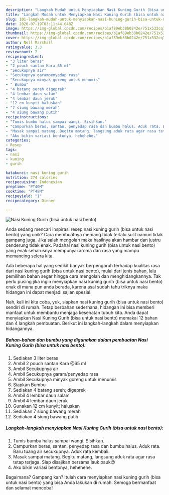 ```yaml
---
description: "Langkah Mudah untuk Menyiapkan Nasi Kuning Gurih (bisa untuk nasi bento) Anti Gagal"
title: "Langkah Mudah untuk Menyiapkan Nasi Kuning Gurih (bisa untuk nasi bento) Anti Gagal"
slug: 101-langkah-mudah-untuk-menyiapkan-nasi-kuning-gurih-bisa-untuk-nasi-bento-anti-gagal
date: 2020-07-19T03:11:44.648Z
image: https://img-global.cpcdn.com/recipes/b1af89eb38b0242e/751x532cq70/nasi-kuning-gurih-bisa-untuk-nasi-bento-foto-resep-utama.jpg
thumbnail: https://img-global.cpcdn.com/recipes/b1af89eb38b0242e/751x532cq70/nasi-kuning-gurih-bisa-untuk-nasi-bento-foto-resep-utama.jpg
cover: https://img-global.cpcdn.com/recipes/b1af89eb38b0242e/751x532cq70/nasi-kuning-gurih-bisa-untuk-nasi-bento-foto-resep-utama.jpg
author: Nell Marshall
ratingvalue: 3.3
reviewcount: 7
recipeingredient:
- "3 liter beras"
- "2 pouch santan Kara 65 ml"
- "Secukupnya air"
- "Secukupnya garampenyedap rasa"
- "Secukupnya minyak goreng untuk menumis"
- " Bumbu"
- "4 batang sereh digeprek"
- "4 lembar daun salam"
- "4 lembar daun jeruk"
- "12 cm kunyit haluskan"
- "7 siung bawang merah"
- "4 siung bawang putih"
recipeinstructions:
- "Tumis bumbu halus sampai wangi. Sisihkan."
- "Campurkan beras, santan, penyedap rasa dan bumbu halus. Aduk rata. Baru tuang air secukupnya. Aduk rata kembali."
- "Masak sampai matang. Begitu matang, langsung aduk rata agar rasa tetap terjaga. Siap disajikan bersama lauk pauk😉"
- "Aku bikin variasi bentonya, hehehehe."
categories:
- Resep
tags:
- nasi
- kuning
- gurih

katakunci: nasi kuning gurih 
nutrition: 274 calories
recipecuisine: Indonesian
preptime: "PT40M"
cooktime: "PT48M"
recipeyield: "1"
recipecategory: Dinner

---
```



![Nasi Kuning Gurih (bisa untuk nasi bento)](https://img-global.cpcdn.com/recipes/b1af89eb38b0242e/751x532cq70/nasi-kuning-gurih-bisa-untuk-nasi-bento-foto-resep-utama.jpg)

Anda sedang mencari inspirasi resep nasi kuning gurih (bisa untuk nasi bento) yang unik? Cara membuatnya memang tidak terlalu sulit namun tidak gampang juga. Jika salah mengolah maka hasilnya akan hambar dan justru cenderung tidak enak. Padahal nasi kuning gurih (bisa untuk nasi bento) yang enak seharusnya mempunyai aroma dan rasa yang mampu memancing selera kita.



Ada beberapa hal yang sedikit banyak berpengaruh terhadap kualitas rasa dari nasi kuning gurih (bisa untuk nasi bento), mulai dari jenis bahan, lalu pemilihan bahan segar hingga cara mengolah dan menghidangkannya. Tak perlu pusing jika ingin menyiapkan nasi kuning gurih (bisa untuk nasi bento) enak di mana pun anda berada, karena asal sudah tahu triknya maka hidangan ini dapat menjadi sajian spesial.


Nah, kali ini kita coba, yuk, siapkan nasi kuning gurih (bisa untuk nasi bento) sendiri di rumah. Tetap berbahan sederhana, hidangan ini bisa memberi manfaat untuk membantu menjaga kesehatan tubuh kita. Anda dapat menyiapkan Nasi Kuning Gurih (bisa untuk nasi bento) memakai 12 bahan dan 4 langkah pembuatan. Berikut ini langkah-langkah dalam menyiapkan hidangannya.

<!--inarticleads1-->

##### Bahan-bahan dan bumbu yang digunakan dalam pembuatan Nasi Kuning Gurih (bisa untuk nasi bento):

1. Sediakan 3 liter beras
1. Ambil 2 pouch santan Kara @65 ml
1. Ambil Secukupnya air
1. Ambil Secukupnya garam/penyedap rasa
1. Ambil Secukupnya minyak goreng untuk menumis
1. Siapkan  Bumbu
1. Sediakan 4 batang sereh; digeprek
1. Ambil 4 lembar daun salam
1. Ambil 4 lembar daun jeruk
1. Gunakan 12 cm kunyit; haluskan
1. Sediakan 7 siung bawang merah
1. Sediakan 4 siung bawang putih




<!--inarticleads2-->

##### Langkah-langkah menyiapkan Nasi Kuning Gurih (bisa untuk nasi bento):

1. Tumis bumbu halus sampai wangi. Sisihkan.
1. Campurkan beras, santan, penyedap rasa dan bumbu halus. Aduk rata. Baru tuang air secukupnya. Aduk rata kembali.
1. Masak sampai matang. Begitu matang, langsung aduk rata agar rasa tetap terjaga. Siap disajikan bersama lauk pauk😉
1. Aku bikin variasi bentonya, hehehehe.




Bagaimana? Gampang kan? Itulah cara menyiapkan nasi kuning gurih (bisa untuk nasi bento) yang bisa Anda lakukan di rumah. Semoga bermanfaat dan selamat mencoba!

